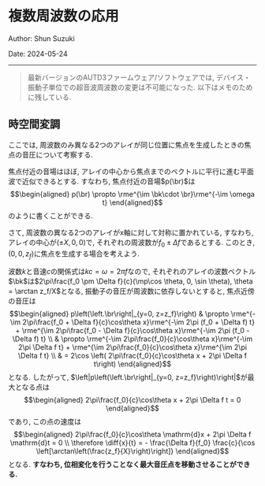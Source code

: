 # 複数周波数の応用

Author: Shun Suzuki

Date: 2024-05-24

- - -

> 最新バージョンのAUTD3ファームウェア/ソフトウェアでは, デバイス・振動子単位での超音波周波数の変更は不可能になった.
> 以下はメモのために残している.

## 時空間変調

ここでは, 周波数のみ異なる2つのアレイが同じ位置に焦点を生成したときの焦点の音圧について考察する.

焦点付近の音場はほぼ,
アレイの中心から焦点までのベクトルに平行に進む平面波で近似できるとする.
すなわち, 焦点付近の音場$p(\br)$は
$$\begin{aligned}
  p(\br) \propto \rme^{\im \bk\cdot \br}\rme^{-\im \omega t}
\end{aligned}$$
のように書くことができる.

さて, 周波数の異なる2つのアレイがx軸に対して対称に置かれている, すなわち, アレイの中心が$(\pm X, 0, 0)$で, それぞれの周波数が$f_0 \pm \Delta f$であるとする.
このとき, $(0, 0, z_f)$に焦点を生成する場合を考えよう.

波数$k$と音速$c$の関係式は$k c = \omega = 2\pi f$なので,
それぞれのアレイの波数ベクトル$\bk$は$2\pi\frac{f_0 \pm \Delta f}{c}(\mp\cos \theta, 0, \sin \theta), \theta = \arctan z_f/X$となる,
振動子の音圧が周波数に依存しないとすると, 焦点近傍の音圧は
$$\begin{aligned}
  p\left(\left.\br\right|_{y=0, z=z_f}\right) & \propto \rme^{-\im 2\pi\frac{f_0 + \Delta f}{c}\cos\theta x}\rme^{-\im 2\pi (f_0 + \Delta f) t} + \rme^{\im 2\pi\frac{f_0 - \Delta f}{c}\cos\theta x}\rme^{-\im 2\pi (f_0 - \Delta f) t} \\
                                              & \propto \rme^{-\im 2\pi\frac{f_0}{c}\cos\theta x}\rme^{-\im 2\pi \Delta f t} + \rme^{\im 2\pi\frac{f_0}{c}\cos\theta x}\rme^{\im 2\pi \Delta f t}                                        \\
                                              & = 2\cos \left( 2\pi\frac{f_0}{c}\cos\theta x + 2\pi \Delta f t\right)
\end{aligned}$$ となる. したがって,
$\left|p\left(\left.\br\right|_{y=0, z=z_f}\right)\right|$が最大となる点は
$$\begin{aligned}
  2\pi\frac{f_0}{c}\cos\theta x + 2\pi \Delta f t = 0
\end{aligned}$$ であり, この点の速度は
$$\begin{aligned}
  2\pi\frac{f_0}{c}\cos\theta \mathrm{d}x + 2\pi \Delta f \mathrm{d}t = 0 \\
  \therefore \diff{x}{t} = - \frac{\Delta f}{f_0} \frac{c}{\cos \left[\arctan\left(\frac{z_f}{X}\right)\right]}
\end{aligned}$$
となる.
**すなわち, 位相変化を行うことなく最大音圧点を移動させることができる.**
